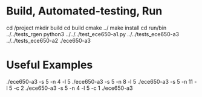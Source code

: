 # Build, Automated-testing, Run
cd <path>/project
mkdir build
cd build
cmake ../
make install
cd run/bin
../../tests_rgen
python3 ../../../test_ece650-a1.py
../../tests_ece650-a3
../../tests_ece650-a2
./ece650-a3

# Useful Examples
./ece650-a3 -s 5 -n 4 -l 5
./ece650-a3 -s 5 -n 8 -l 5
./ece650-a3 -s 5 -n 11 -l 5 -c 2
./ece650-a3 -s 5 -n 4 -l 5 -c 1
./ece650-a3